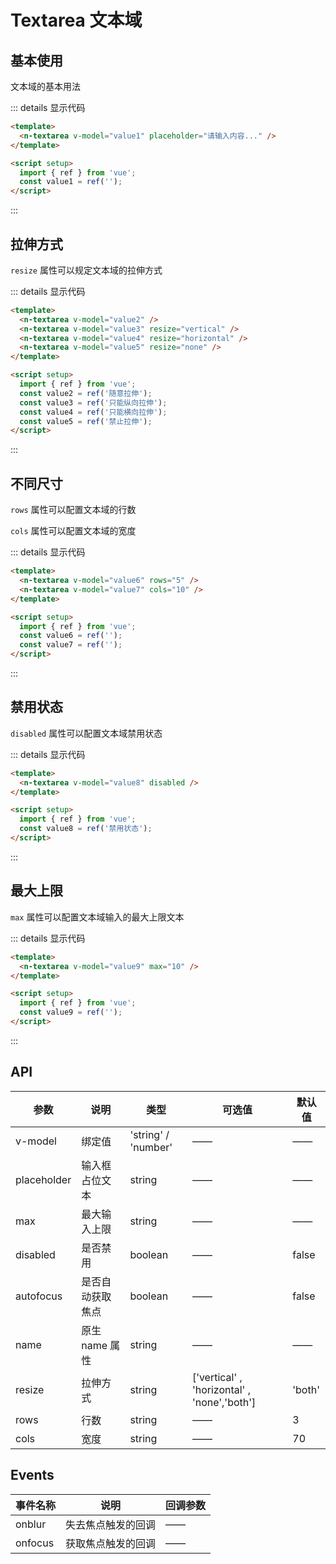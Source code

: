 # Textarea 文本域

## 基本使用

文本域的基本用法

<n-textarea v-model="value1" placeholder="请输入内容..." />

::: details 显示代码

```html
<template>
  <n-textarea v-model="value1" placeholder="请输入内容..." />
</template>

<script setup>
  import { ref } from 'vue';
  const value1 = ref('');
</script>
```

:::

## 拉伸方式

`resize` 属性可以规定文本域的拉伸方式

<n-textarea v-model="value2" />
<n-textarea v-model="value3" resize="vertical" />
<n-textarea v-model="value4" resize="horizontal" />
<n-textarea v-model="value5" resize="none" />

::: details 显示代码

```html
<template>
  <n-textarea v-model="value2" />
  <n-textarea v-model="value3" resize="vertical" />
  <n-textarea v-model="value4" resize="horizontal" />
  <n-textarea v-model="value5" resize="none" />
</template>

<script setup>
  import { ref } from 'vue';
  const value2 = ref('随意拉伸');
  const value3 = ref('只能纵向拉伸');
  const value4 = ref('只能横向拉伸');
  const value5 = ref('禁止拉伸');
</script>
```

:::

## 不同尺寸

`rows` 属性可以配置文本域的行数

`cols` 属性可以配置文本域的宽度

<n-textarea v-model="value6" rows="5" />
<n-textarea v-model="value7" cols="10" />

::: details 显示代码

```html
<template>
  <n-textarea v-model="value6" rows="5" />
  <n-textarea v-model="value7" cols="10" />
</template>

<script setup>
  import { ref } from 'vue';
  const value6 = ref('');
  const value7 = ref('');
</script>
```

:::

## 禁用状态

`disabled` 属性可以配置文本域禁用状态

<n-textarea v-model="value8" disabled />

::: details 显示代码

```html
<template>
  <n-textarea v-model="value8" disabled />
</template>

<script setup>
  import { ref } from 'vue';
  const value8 = ref('禁用状态');
</script>
```

:::

## 最大上限

`max` 属性可以配置文本域输入的最大上限文本

<n-textarea v-model="value9" max="10" />

::: details 显示代码

```html
<template>
  <n-textarea v-model="value9" max="10" />
</template>

<script setup>
  import { ref } from 'vue';
  const value9 = ref('');
</script>
```

:::

## API

| 参数        | 说明             | 类型                | 可选值                                      | 默认值 |
| ----------- | ---------------- | ------------------- | ------------------------------------------- | ------ |
| v-model     | 绑定值           | 'string' / 'number' | ——                                          | ——     |
| placeholder | 输入框占位文本   | string              | ——                                          | ——     |
| max         | 最大输入上限     | string              | ——                                          | ——     |
| disabled    | 是否禁用         | boolean             | ——                                          | false  |
| autofocus   | 是否自动获取焦点 | boolean             | ——                                          | false  |
| name        | 原生 name 属性   | string              | ——                                          | ——     |
| resize      | 拉伸方式         | string              | ['vertical' , 'horizontal' , 'none','both'] | 'both' |
| rows        | 行数             | string              | ——                                          | 3      |
| cols        | 宽度             | string              | ——                                          | 70     |

## Events

| 事件名称 | 说明               | 回调参数 |
| -------- | ------------------ | -------- |
| onblur   | 失去焦点触发的回调 | ——       |
| onfocus  | 获取焦点触发的回调 | ——       |

<script setup>
  import { ref } from 'vue'
  const value1 = ref('')
  const value2 = ref('随意拉伸')
  const value3 = ref('只能纵向拉伸')
  const value4 = ref('只能横向拉伸')
  const value5 = ref('禁止拉伸')
  const value6 = ref('')
  const value7 = ref('')
  const value8 = ref('禁用状态')
  const value9 = ref('')
</script>

<style scope>
  textarea{
    resize:both;
  }
  </style>
